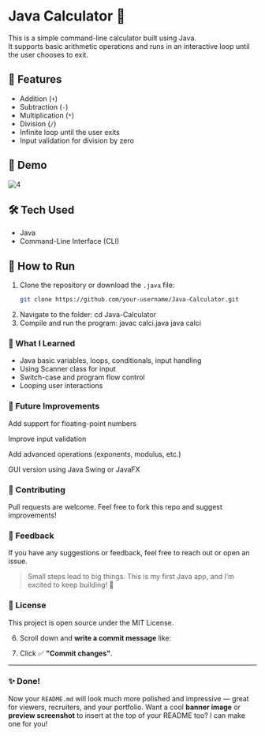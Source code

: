# Java Calculator 🧮

This is a simple command-line calculator built using Java.  
It supports basic arithmetic operations and runs in an interactive loop until the user chooses to exit.

## 🚀 Features

- Addition (`+`)
- Subtraction (`-`)
- Multiplication (`*`)
- Division (`/`)
- Infinite loop until the user exits
- Input validation for division by zero

## 📸 Demo
![4](https://github.com/user-attachments/assets/e28e0e66-43e8-4105-bbf1-f4a68a36797f)

## 🛠️ Tech Used

- Java
- Command-Line Interface (CLI)

## 📁 How to Run

1. Clone the repository or download the `.java` file:
   ```bash
   git clone https://github.com/your-username/Java-Calculator.git
2. Navigate to the folder:
   cd Java-Calculator
3. Compile and run the program:
   javac calci.java
   java calci

### 📘 What I Learned

- Java basic variables, loops, conditionals, input handling
- Using Scanner class for input
- Switch-case and program flow control
- Looping user interactions


### 🧠 Future Improvements
Add support for floating-point numbers

Improve input validation

Add advanced operations (exponents, modulus, etc.)

GUI version using Java Swing or JavaFX

### 🤝 Contributing
Pull requests are welcome. Feel free to fork this repo and suggest improvements!

### 📩 Feedback
If you have any suggestions or feedback, feel free to reach out or open an issue.

> Small steps lead to big things. This is my first Java app, and I’m excited to keep building! 🚀

### 📜 License
This project is open source under the MIT License.

</details>

6. Scroll down and **write a commit message** like:

7. Click ✅ **"Commit changes"**.

---

### ✨ Done!

Now your `README.md` will look much more polished and impressive — great for viewers, recruiters, and your portfolio. Want a cool **banner image** or **preview screenshot** to insert at the top of your README too? I can make one for you!



